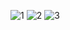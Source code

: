 
![1](https://github.com/user-attachments/assets/067c76cf-d555-48f1-8e5d-3e845789f4b0)
![2](https://github.com/user-attachments/assets/35f9fa8c-3e40-4887-9cbc-58f9f9ae1dc0)
![3](https://github.com/user-attachments/assets/e4ac752c-03b4-4272-801f-1d2448694402)
